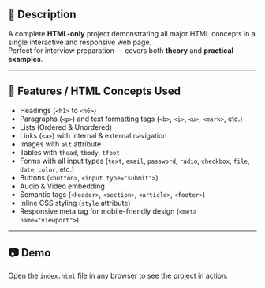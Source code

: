

## 📌 Description
A complete **HTML-only** project demonstrating all major HTML concepts in a single interactive and responsive web page.  
Perfect for interview preparation — covers both **theory** and **practical examples**.

---

## 📂 Features / HTML Concepts Used
- Headings (`<h1>` to `<h6>`)  
- Paragraphs (`<p>`) and text formatting tags (`<b>`, `<i>`, `<u>`, `<mark>`, etc.)  
- Lists (Ordered & Unordered)  
- Links (`<a>`) with internal & external navigation  
- Images with `alt` attribute  
- Tables with `thead`, `tbody`, `tfoot`  
- Forms with all input types (`text`, `email`, `password`, `radio`, `checkbox`, `file`, `date`, `color`, etc.)  
- Buttons (`<button>`, `<input type="submit">`)  
- Audio & Video embedding  
- Semantic tags (`<header>`, `<section>`, `<article>`, `<footer>`)  
- Inline CSS styling (`style` attribute)  
- Responsive meta tag for mobile-friendly design (`<meta name="viewport">`)  

---

## 📷 Demo
Open the `index.html` file in any browser to see the project in action.
